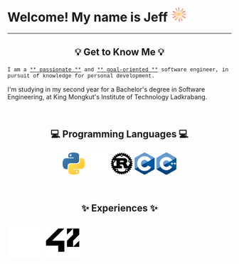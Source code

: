 # Welcome! My name is Jeff <img src="./assets/firework.gif" width="35" height="35">

---

## <p align="center">💡 Get to Know Me 💡</p>

<p style="font-family:'Courier New'; font-size:12px">
I am a <u>**_passionate_**</u> and <u>**_goal-oriented_**</u> software engineer, in pursuit of knowledge for personal development.

I'm studying in my second year for a Bachelor's degree in Software Engineering, at King Mongkut's Institute of Technology Ladkrabang.
</p>

<br>

## <p align="center">💻 Programming Languages 💻</p>

<div> <p align="center">
 <img height="50em" src="./assets/python.png?raw=true" />
 <img height="50em" src="./assets/rust_dark.png?raw=true#gh-dark-mode-only" />
 <img height="50em" src="./assets/rust_light.png?raw=true#gh-light-mode-only" />
 <img height="50em" src="./assets/c.png?raw=true" />
 <img height="50em" src="./assets/cpp.png?raw=true" />
</div> </p>

<br>

## <p align="center">✨ Experiences ✨</p>

<div>
 <img height="80em" src="./assets/42_dark.png?raw=true#gh-dark-mode-only" />
 <img height="80em" src="./assets/42_light.png?raw=true#gh-light-mode-only" />
</div>

<br>